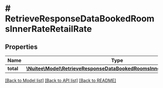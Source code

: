# # RetrieveResponseDataBookedRoomsInnerRateRetailRate

## Properties

Name | Type | Description | Notes
------------ | ------------- | ------------- | -------------
**total** | [**\Nuitee\Model\RetrieveResponseDataBookedRoomsInnerRateRetailRateTotal**](RetrieveResponseDataBookedRoomsInnerRateRetailRateTotal.md) |  | [optional]

[[Back to Model list]](../../README.md#models) [[Back to API list]](../../README.md#endpoints) [[Back to README]](../../README.md)
